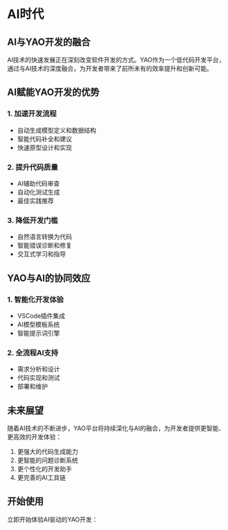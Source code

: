# AI时代

## AI与YAO开发的融合

AI技术的快速发展正在深刻改变软件开发的方式。YAO作为一个低代码开发平台，通过与AI技术的深度融合，为开发者带来了前所未有的效率提升和创新可能。

## AI赋能YAO开发的优势

### 1. 加速开发流程

- 自动生成模型定义和数据结构
- 智能代码补全和建议
- 快速原型设计和实现

### 2. 提升代码质量

- AI辅助代码审查
- 自动化测试生成
- 最佳实践推荐

### 3. 降低开发门槛

- 自然语言转换为代码
- 智能错误诊断和修复
- 交互式学习和指导

## YAO与AI的协同效应

### 1. 智能化开发体验

- VSCode插件集成
- AI模型模板系统
- 智能提示词引擎

### 2. 全流程AI支持

- 需求分析和设计
- 代码实现和测试
- 部署和维护

## 未来展望

随着AI技术的不断进步，YAO平台将持续深化与AI的融合，为开发者提供更智能、更高效的开发体验：

1. 更强大的代码生成能力
2. 更智能的问题诊断系统
3. 更个性化的开发助手
4. 更完善的AI工具链

## 开始使用

立即开始体验AI驱动的YAO开发：
